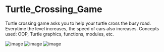 # Turtle_Crossing_Game
Turtle crossing game asks you to help your turtle cross the busy road. Everytime the level increases, the speed of cars also increases.
Concepts used: OOP, Turtle graphics, functions, modules, etc.

![image](https://user-images.githubusercontent.com/25523043/123531713-87149680-d724-11eb-8347-26e5115b11ac.png)
![image](https://user-images.githubusercontent.com/25523043/123531742-b2978100-d724-11eb-9b5a-4dd2e1b8a3a1.png)
![image](https://user-images.githubusercontent.com/25523043/123531763-d9ee4e00-d724-11eb-9212-f4928219ba89.png)
